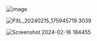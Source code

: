 ![image](https://github.com/ShantamSridev/pico_folder/assets/50525078/666ecd9b-e8a2-4999-825e-b9c0d3c31b3e)

![PXL_20240215_175945719 3039](https://github.com/ShantamSridev/pico_folder/assets/50525078/da7fd736-77bb-4fb8-b701-2f26d44c0cd1)

![Screenshot 2024-02-16 184455](https://github.com/ShantamSridev/pico_folder/assets/50525078/71175e5c-f1f4-41b9-957e-8b50c3c5e130)
